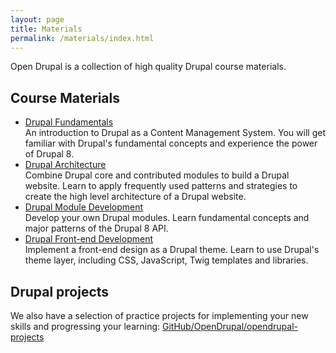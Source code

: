 ```yaml
---
layout: page
title: Materials
permalink: /materials/index.html
---
```


Open Drupal is a collection of high quality Drupal course materials.

## Course Materials
 - [Drupal Fundamentals](/materials/drupal-fundamentals)  
An introduction to Drupal as a Content Management System. You will get familiar with Drupal's fundamental concepts and experience the power of Drupal 8.
 - [Drupal Architecture](/materials/drupal-architecture)  
Combine Drupal core and contributed modules to build a Drupal website. Learn to apply frequently used patterns and strategies to create the high level architecture of a Drupal website.
 - [Drupal Module Development](/materials/drupal-module-development)  
Develop your own Drupal modules. Learn fundamental concepts and major patterns of the Drupal 8 API.
 - [Drupal Front-end Development](/materials/drupal-frontend)  
Implement a front-end design as a Drupal theme. Learn to use Drupal's theme layer, including CSS, JavaScript, Twig templates and libraries.

## Drupal projects
We also have a selection of practice projects for implementing your new skills and progressing your learning:    [GitHub/OpenDrupal/opendrupal-projects](https://github.com/OpenDrupal/opendrupal-projects)
